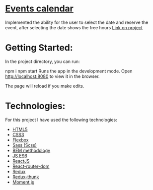 # [Events calendar](https://shema1.github.io/events_calendar/build/index.html)
Implemented the ability for the user to select the date and reserve the event, after selecting the date shows the free hours
[Link on project](https://shema1.github.io/events_calendar/build/index.html)


# Getting Started:
In the project directory, you can run:

npm i
npm start
Runs the app in the development mode.
Open  [http://localhost:8080](http://localhost:8080) to view it in the browser.

The page will reload if you make edits.

# Technologies:
For this project I have used the following technologies:
* [HTML5](https://en.wikipedia.org/wiki/HTML5)
* [CSS3](https://en.wikipedia.org/wiki/Cascading_Style_Sheets)
* [Flexbox](https://en.wikipedia.org/wiki/CSS_Flexible_Box_Layout)
* [Sass (Scss)](https://sass-lang.com/)
* [BEM methodology](https://en.bem.info/methodology/)
* [JS ES6](https://ru.wikipedia.org/wiki/ECMAScript)
* [ReactJS](https://reactjs.org/)
* [React-router-dom](https://github.com/ReactTraining/react-router)
* [Redux](https://redux.js.org/)
* [Redux-thunk](https://www.npmjs.com/package/redux-thunk)
* [Moment.js](https://momentjs.com/)


